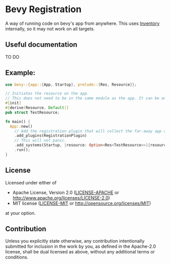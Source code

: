 # Bevy Registration
A way of running code on bevy's app from anywhere. This uses [Inventory](https://crates.io/crates/inventory) internally, so it may not work on all targets.
## Useful documentation
TO DO
## Example:
```rs
use bevy::{app::{App, Startup}, prelude::{Res, Resource}};

// Initiates the resource on the app.
// This does not need to be in the same module as the app. It can be anywhere.
#[init]
#[derive(Resource, Default)]
pub struct TestResource;

fn main() {
  App::new()
    // Add the registration plugin that will collect the far-away app code.
    .add_plugins(RegistrationPlugin)
    // This will not panic.
    .add_systems(Startup, |resource: Option<Res<TestResource>>|{resource.unwrap();})        
    .run();
}
```
## License

Licensed under either of

 * Apache License, Version 2.0
   ([LICENSE-APACHE](LICENSE-APACHE) or http://www.apache.org/licenses/LICENSE-2.0)
 * MIT license
   ([LICENSE-MIT](LICENSE-MIT) or http://opensource.org/licenses/MIT)

at your option.

## Contribution

Unless you explicitly state otherwise, any contribution intentionally submitted
for inclusion in the work by you, as defined in the Apache-2.0 license, shall be
dual licensed as above, without any additional terms or conditions.
